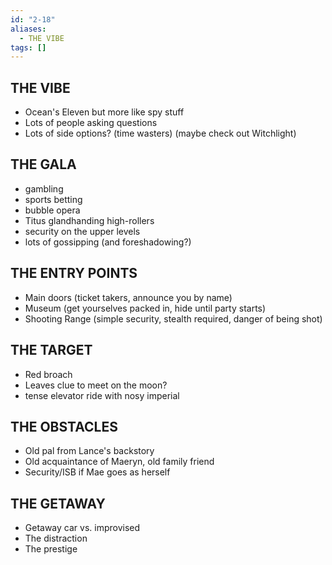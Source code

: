 ```yaml
---
id: "2-18"
aliases:
  - THE VIBE
tags: []
---
```


## THE VIBE
- Ocean's Eleven but more like spy stuff
- Lots of people asking questions
- Lots of side options? (time wasters) (maybe check out Witchlight)

## THE GALA
- gambling
- sports betting
- bubble opera
- Titus glandhanding high-rollers
- security on the upper levels
- lots of gossipping (and foreshadowing?)

## THE ENTRY POINTS
- Main doors (ticket takers, announce you by name)
- Museum (get yourselves packed in, hide until party starts)
- Shooting Range (simple security, stealth required, danger of being shot)

## THE TARGET
- Red broach
- Leaves clue to meet on the moon?
- tense elevator ride with nosy imperial

## THE OBSTACLES
- Old pal from Lance's backstory
- Old acquaintance of Maeryn, old family friend
- Security/ISB if Mae goes as herself

## THE GETAWAY
- Getaway car vs. improvised
- The distraction
- The prestige
